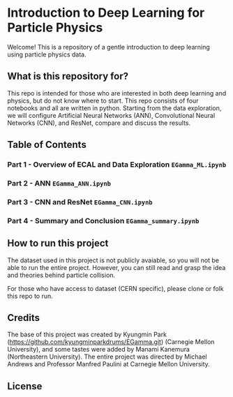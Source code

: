 # Introduction to Deep Learning for Particle Physics

Welcome! 
This is a repository of a gentle introduction to deep learning using particle physics data. 

## What is this repository for?

This repo is intended for those who are interested in both deep learning and physics, but do not know where to start. 
This repo consists of four notebooks and all are written in python. 
Starting from the data exploration, we will configure Artificial Neural Networks (ANN), Convolutional Neural Networks (CNN), and ResNet, compare and discuss the results.

## Table of Contents 

### Part 1 - Overview of ECAL and Data Exploration `EGamma_ML.ipynb`
### Part 2 - ANN `EGamma_ANN.ipynb`
### Part 3 - CNN and ResNet `EGamma_CNN.ipynb`
### Part 4 - Summary and Conclusion `EGamma_summary.ipynb`


## How to run this project
The dataset used in this project is not publicly avaiable, so you will not be able to run the entire project. 
However, you can still read and grasp the idea and theories behind particle collision.

For those who have access to dataset (CERN specific), please clone or folk this repo to run. 

## Credits

The base of this project was created by Kyungmin Park (https://github.com/kyungminparkdrums/EGamma.git) (Carnegie Mellon University), and some tastes were added by Manami Kanemura (Northeastern University). 
The entire project was directed by Michael Andrews and Professor Manfred Paulini at Carnegie Mellon University. 

## License 